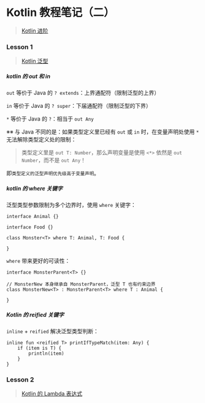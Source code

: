 # Kotlin 教程笔记（二）
> [Kotlin 进阶](https://kaixue.io/tag/kotlin-advanced/)

### Lesson 1
> [Kotlin 泛型](https://kaixue.io/kotlin-generics/)

##### kotlin 的 out 和 in

`out` 等价于 Java 的 `? extends`：上界通配符（限制泛型的上界）

`in` 等价于 Java 的 `? super`：下届通配符（限制泛型的下界）

`*` 等价于 Java 的 `?`：相当于 `out Any`

※※ 与 Java 不同的是：如果类型定义里已经有 `out` 或 `in` 时，在变量声明处使用 `*` 无法解除类型定义处的限制：

> 类型定义里是 `out T: Number`，那么声明变量是使用 `<*>` 依然是 `out Number`，而不是 `out Any`！

即`类型定义的泛型声明优先级高于变量声明`。

##### kotlin 的 where 关键字
泛型类型参数限制为多个边界时，使用 `where` 关键字：
```
interface Animal {}

interface Food {}

class Monster<T> where T: Animal, T: Food {

}
```
`where` 带来更好的可读性：
```
interface MonsterParent<T> {}

// MonsterNew 本身继承自 MonsterParent，泛型 T 也有约束边界
class MonsterNew<T> : MonsterParent<T> where T : Animal {
    
}
```

##### Kotlin 的 reified 关键字
`inline` + `reified` 解决泛型类型判断：
```
inline fun <reified T> printIfTypeMatch(item: Any) {
    if (item is T) {
        println(item)
    }
}
```

### Lesson 2
> [Kotlin 的 Lambda 表达式](https://kaixue.io/kotlin-lambda/)